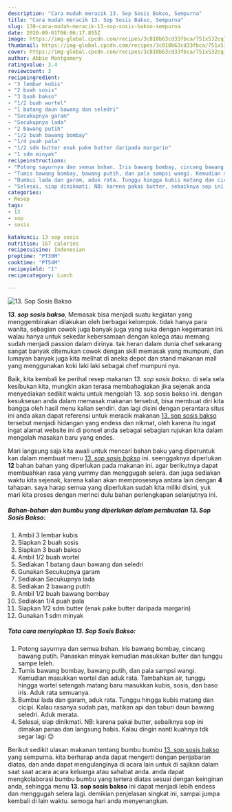 ```yaml
---
description: "Cara mudah meracik 13. Sop Sosis Bakso, Sempurna"
title: "Cara mudah meracik 13. Sop Sosis Bakso, Sempurna"
slug: 130-cara-mudah-meracik-13-sop-sosis-bakso-sempurna
date: 2020-09-01T06:06:17.855Z
image: https://img-global.cpcdn.com/recipes/3c810b63cd33fbca/751x532cq70/13-sop-sosis-bakso-foto-resep-utama.jpg
thumbnail: https://img-global.cpcdn.com/recipes/3c810b63cd33fbca/751x532cq70/13-sop-sosis-bakso-foto-resep-utama.jpg
cover: https://img-global.cpcdn.com/recipes/3c810b63cd33fbca/751x532cq70/13-sop-sosis-bakso-foto-resep-utama.jpg
author: Abbie Montgomery
ratingvalue: 3.4
reviewcount: 3
recipeingredient:
- "3 lembar kubis"
- "2 buah sosis"
- "3 buah bakso"
- "1/2 buah wortel"
- "1 batang daun bawang dan seledri"
- "Secukupnya garam"
- "Secukupnya lada"
- "2 bawang putih"
- "1/2 buah bawang bombay"
- "1/4 puah pala"
- "1/2 sdm butter enak pake butter daripada margarin"
- "1 sdm minyak"
recipeinstructions:
- "Potong sayurnya dan semua bshan. Iris bawang bombay, cincang bawang putih. Panaskan minyak kemudian masukkan butter dan tunggu sampe leleh."
- "Tumis bawang bombay, bawang putih, dan pala sampsi wangi. Kemudian masukkan wortel dan aduk rata. Tambahkan air, tunggu hingga wortel setengah matang baru masukkan kubis, sosis, dan baso iris. Aduk rata semuanya."
- "Bumbui lada dan garam, aduk rata. Tunggu hingga kubis matang dan cicipi. Kalau rasanya sudah pas, matikan api dan taburi daun bawang seledri. Aduk merata."
- "Selesai, siap dinikmati. NB: karena pakai butter, sebaiknya sop ini dimakan panas dan langsung habis. Kalau dingin nanti kuahnya tdk segar lagi 😊"
categories:
- Resep
tags:
- 13
- sop
- sosis

katakunci: 13 sop sosis 
nutrition: 167 calories
recipecuisine: Indonesian
preptime: "PT30M"
cooktime: "PT54M"
recipeyield: "1"
recipecategory: Lunch

---
```



![13. Sop Sosis Bakso](https://img-global.cpcdn.com/recipes/3c810b63cd33fbca/751x532cq70/13-sop-sosis-bakso-foto-resep-utama.jpg)

<b><i>13. sop sosis bakso</i></b>, Memasak bisa menjadi suatu kegiatan yang menggembirakan dilakukan oleh berbagai kelompok. tidak hanya para wanita, sebagian cowok juga banyak juga yang suka dengan kegemaran ini. walau hanya untuk sekedar kebersamaan dengan kolega atau memang sudah menjadi passion dalam dirinya. tak heran dalam dunia chef sekarang sangat banyak ditemukan cowok dengan skill memasak yang mumpuni, dan lumayan banyak juga kita melihat di aneka depot dan stand makanan mall yang menggunakan koki laki laki sebagai chef mumpuni nya.



Baik, kita kembali ke perihal resep makanan <i>13. sop sosis bakso</i>. di sela sela kesibukan kita, mungkin akan terasa membahagiakan jika sejenak anda menyediakan sedikit waktu untuk mengolah 13. sop sosis bakso ini. dengan kesuksesan anda dalam memasak makanan tersebut, bisa membuat diri kita bangga oleh hasil menu kalian sendiri. dan lagi disini dengan perantara situs ini anda akan dapat referensi untuk meracik makanan <u>13. sop sosis bakso</u> tersebut menjadi hidangan yang endess dan nikmat, oleh karena itu ingat ingat alamat website ini di ponsel anda sebagai sebagian rujukan kita dalam mengolah masakan baru yang endes.


Mari langsung saja kita awali untuk mencari bahan baku yang diperuntuk kan dalam membuat menu <u><i>13. sop sosis bakso</i></u> ini. seenggaknya diperlukan <b>12</b> bahan bahan yang diperlukan pada makanan ini. agar berikutnya dapat membuahkan rasa yang yummy dan menggugah selera. dan juga sediakan waktu kita sejenak, karena kalian akan memprosesnya antara lain dengan <b>4</b> tahapan. saya harap semua yang diperlukan sudah kita miliki disini, yuk mari kita proses dengan merinci dulu bahan perlengkapan selanjutnya ini.

<!--inarticleads1-->

##### Bahan-bahan dan bumbu yang diperlukan dalam pembuatan 13. Sop Sosis Bakso:

1. Ambil 3 lembar kubis
1. Siapkan 2 buah sosis
1. Siapkan 3 buah bakso
1. Ambil 1/2 buah wortel
1. Sediakan 1 batang daun bawang dan seledri
1. Gunakan Secukupnya garam
1. Sediakan Secukupnya lada
1. Sediakan 2 bawang putih
1. Ambil 1/2 buah bawang bombay
1. Sediakan 1/4 puah pala
1. Siapkan 1/2 sdm butter (enak pake butter daripada margarin)
1. Gunakan 1 sdm minyak




<!--inarticleads2-->

##### Tata cara menyiapkan 13. Sop Sosis Bakso:

1. Potong sayurnya dan semua bshan. Iris bawang bombay, cincang bawang putih. Panaskan minyak kemudian masukkan butter dan tunggu sampe leleh.
1. Tumis bawang bombay, bawang putih, dan pala sampsi wangi. Kemudian masukkan wortel dan aduk rata. Tambahkan air, tunggu hingga wortel setengah matang baru masukkan kubis, sosis, dan baso iris. Aduk rata semuanya.
1. Bumbui lada dan garam, aduk rata. Tunggu hingga kubis matang dan cicipi. Kalau rasanya sudah pas, matikan api dan taburi daun bawang seledri. Aduk merata.
1. Selesai, siap dinikmati. NB: karena pakai butter, sebaiknya sop ini dimakan panas dan langsung habis. Kalau dingin nanti kuahnya tdk segar lagi 😊




Berikut sedikit ulasan makanan tentang bumbu bumbu <u>13. sop sosis bakso</u> yang sempurna. kita berharap anda dapat mengerti dengan penjabaran diatas, dan anda dapat mengulanginya di acara lain untuk di sajikan dalam saat saat acara acara keluarga atau sahabat anda. anda dapat mengkolaborasi bumbu bumbu yang tertera diatas sesuai dengan keinginan anda, sehingga menu <b>13. sop sosis bakso</b> ini dapat menjadi lebih endess dan menggugah selera lagi. demikian penjelasan singkat ini, sampai jumpa kembali di lain waktu. semoga hari anda menyenangkan.
